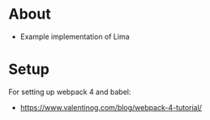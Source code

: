 # About
- Example implementation of Lima

# Setup
For setting up webpack 4 and babel:
- https://www.valentinog.com/blog/webpack-4-tutorial/
